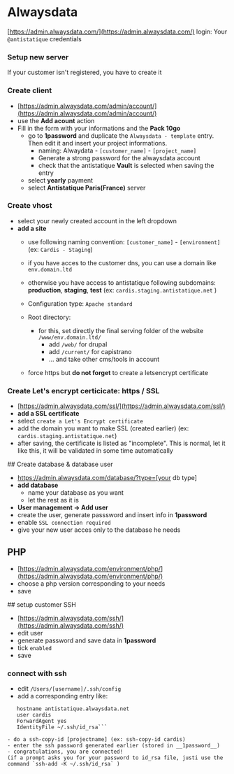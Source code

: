 # Alwaysdata
[https://admin.alwaysdata.com/](https://admin.alwaysdata.com/)
login: Your `@antistatique` credentials

### Setup new server
If your customer isn't registered, you have to create it

### Create client

- [https://admin.alwaysdata.com/admin/account/](https://admin.alwaysdata.com/admin/account/)
- use the __Add acount__ action
- Fill in the form with your informations and the __Pack 10go__
  - go to __1password__ and duplicate the `Alwaysdata - template` entry. Then edit it and insert your project informations.
    - naming: Alwaydata - `[customer_name]` - `[project_name]`
    - Generate a strong password for the alwaysdata account
    - check that the antistatique __Vault__ is selected when saving the entry
  - select __yearly__ payment
  - select __Antistatique Paris(France)__ server

### Create vhost

- select your newly created account in the left dropdown
- __add a site__
  - use following naming convention: `[customer_name]` - `[environment]` (ex: `Cardis - Staging`)
  - if you have acces to the customer dns, you can use a domain like `env.domain.ltd`

  - otherwise you have access to antistatique following subdomains: __production__, __staging__, __test__ (ex: `cardis.staging.antistatique.net` )

  - Configuration type: `Apache standard`
  - Root directory:
    - for this, set directly the final serving folder of the website `/www/env.domain.ltd/`
      - add `/web/` for drupal
      - add `/current/` for capistrano
      - ... and take other cms/tools in account
  - force https but __do not forget__ to create a letsencrypt certificate

### Create Let's encrypt certicicate: https / SSL

- [https://admin.alwaysdata.com/ssl/](https://admin.alwaysdata.com/ssl/)
- __add a SSL certificate__
- select `create a Let's Encrypt certificate`
- add the domain you want to make SSL (created earlier) (ex: `cardis.staging.antistatique.net`)
- after saving, the certificate is listed as "incomplete". This is normal, let it like this, it will be validated in some time automatically

## Create database & database user

- https://admin.alwaysdata.com/database/?type=[your db type]
- __add database__
  - name your database as you want
  - let the rest as it is
- __User management -> Add user__
- create the user, generate passsword and insert info in __1password__
- enable `SSL connection required`
- give your new user acces only to the database he needs

## PHP
- [https://admin.alwaysdata.com/environment/php/](https://admin.alwaysdata.com/environment/php/)
- choose a php version corresponding to your needs
- save


## setup customer SSH

- [https://admin.alwaysdata.com/ssh/](https://admin.alwaysdata.com/ssh/)
- edit user
- generate password and save data in __1password__
- tick `enabled`
- save

### connect with ssh
- edit `/Users/[username]/.ssh/config`
- add a corresponding entry like:

```host cardis
   hostname antistatique.alwaysdata.net
   user cardis
   ForwardAgent yes
   IdentityFile ~/.ssh/id_rsa```

- do a ssh-copy-id [projectname] (ex: ssh-copy-id cardis)
- enter the ssh password generated earlier (stored in __1password__)
- congratulations, you are connected!
(if a prompt asks you for your password to id_rsa file, justi use the command `ssh-add -K ~/.ssh/id_rsa` )
